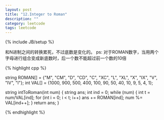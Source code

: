```yaml
---
layout: post
title: "12.Integer to Roman"
description: ""
category: leetcode
tags: leetcode
---
```

{% include JB/setup %}

和N进制之间的转换累死，不过底数是变化的。
ps: 对于ROMAN数字，当用两个字母进行组合变成新底数时，后一个数不能超过前一个数的10倍

{% highlight cpp %}

string ROMAN[] = {"M", "CM", "D", "CD", "C", "XC", "L", "XL", "X", "IX", "V", "IV", "I"};
int VAL[] = {1000, 900, 500, 400, 100, 90, 50, 40, 10, 9, 5, 4, 1}; 

string intToRoman(int num) {
  string ans;
  int ind = 0;
  while (num) {
    int t = num/VAL[ind];
    for (int i = 0; i < t; i++) ans += ROMAN[ind];
    num %= VAL[ind++];
  }
  return ans;
}

{% endhighlight %}